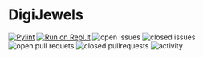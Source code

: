 # DigiJewels
[![Pylint](https://github.com/Taonga07/DigiJewels/actions/workflows/pylint.yml/badge.svg)](https://github.com/Taonga07/DigiJewels/actions/workflows/pylint.yml)
[![Run on Repl.it](https://repl.it/badge/github/Taonga07/DigiJewels)](https://repl.it/github/Taonga07/DigiJewels)
![open issues](https://img.shields.io/github/issues-raw/Taonga07/DigiJewels)
![closed issues](https://img.shields.io/github/issues-closed-raw/Taonga07/DigiJewels)
![open pull requets](https://img.shields.io/github/issues-pr/taonga07/DigiJewels)
![closed pullrequests](https://img.shields.io/github/issues-pr-closed-raw/taonga07/DigiJewels)
![activity](https://img.shields.io/github/commit-activity/y/taonga07/DigiJewels)